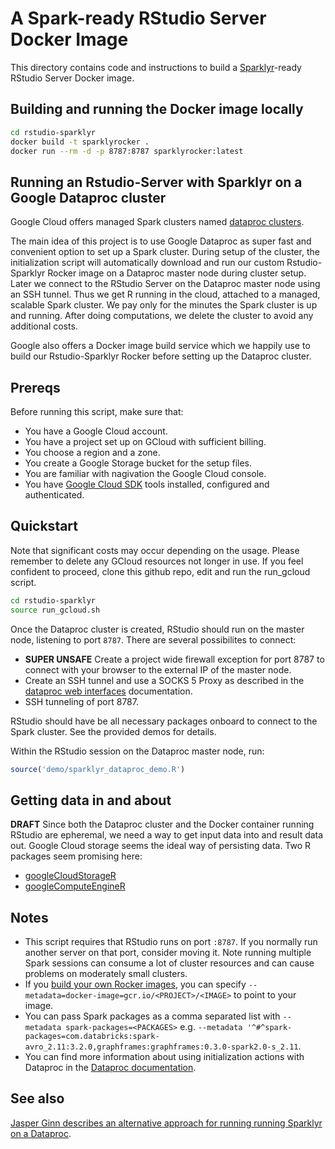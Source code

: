 # A Spark-ready RStudio Server Docker Image

This directory contains code and instructions to build a
[Sparklyr](http://spark.rstudio.com/)-ready RStudio Server Docker image.

## Building and running the Docker image locally

```bash
cd rstudio-sparklyr
docker build -t sparklyrocker .
docker run --rm -d -p 8787:8787 sparklyrocker:latest
````

## Running an Rstudio-Server with Sparklyr on a Google Dataproc cluster

Google Cloud offers managed Spark clusters named [dataproc clusters](https://cloud.google.com/dataproc/?hl=en).

The main idea of this project is to use Google Dataproc as super fast and convenient option to set up a Spark cluster.
During setup of the cluster, the initialization script will automatically download and run our custom
Rstudio-Sparklyr Rocker image on a Dataproc master node during cluster setup. Later we connect to the RStudio Server
on the Dataproc master node using an SSH tunnel. Thus we get R running in the cloud, attached to a managed,
scalable Spark cluster. We pay only for the minutes the Spark cluster is up and running. After doing computations,
we delete the cluster to avoid any additional costs.

Google also offers a Docker image build service which we happily use to build our Rstudio-Sparklyr Rocker
before setting up the Dataproc cluster.

## Prereqs

Before running this script, make sure that:

* You have a Google Cloud account.
* You have a project set up on GCloud with sufficient billing.
* You choose a region and a zone.
* You create a Google Storage bucket for the setup files.
* You are familiar with nagivation the Google Cloud console.
* You have [Google Cloud SDK](https://cloud.google.com/sdk/) tools installed, configured and authenticated.

## Quickstart

Note that significant costs may occur depending on the usage. Please remember to delete any GCloud resources not longer in use.
If you feel confident to proceed, clone this github repo, edit and run the run_gcloud script.

```bash
cd rstudio-sparklyr
source run_gcloud.sh
```

Once the Dataproc cluster is created, RStudio should run on the master node, listening to port `8787`. There are several
possibilites to connect:

* **SUPER UNSAFE** Create a project wide firewall exception for port 8787  to connect with your browser to the external IP of the master node.
* Create an SSH tunnel and use a SOCKS 5 Proxy as described in the [dataproc web interfaces](https://cloud.google.com/dataproc/cluster-web-interfaces) documentation.
* SSH tunneling of port 8787.

RStudio should have be all necessary packages onboard to connect to the Spark cluster. See the provided demos for details.

Within the RStudio session on the Dataproc master node, run:
```R
source('demo/sparklyr_dataproc_demo.R')
```

## Getting data in and about

**DRAFT**
Since both the Dataproc cluster and the Docker container running RStudio are epheremal, we need a way to get input data
into and result data out. Google Cloud storage seems the ideal way of persisting data. Two R packages seem promising here:

* [googleCloudStorageR](https://github.com/cloudyr/googleCloudStorageR)
* [googleComputeEngineR](https://github.com/cloudyr/googleComputeEngineR)


## Notes

* This script requires that RStudio runs on port `:8787`. If you normally run another server on that port, consider moving it. Note running multiple Spark sessions can consume a lot of cluster resources and can cause problems on moderately small clusters.
* If you [build your own Rocker images](https://github.com/googledatalab/datalab/wiki/Development-Environment), you can specify `--metadata=docker-image=gcr.io/<PROJECT>/<IMAGE>` to point to your image.
* You can pass Spark packages as a comma separated list with `--metadata spark-packages=<PACKAGES>` e.g. `--metadata '^#^spark-packages=com.databricks:spark-avro_2.11:3.2.0,graphframes:graphframes:0.3.0-spark2.0-s_2.11`.
* You can find more information about using initialization actions with Dataproc in the [Dataproc documentation](https://cloud.google.com/dataproc/init-actions).

## See also

[Jasper Ginn describes an alternative approach for running running Sparklyr on a Dataproc](https://www.jasperginn.nl/using-rstudio-and-sparklyr-with-a-google-dataproc-cluster/).
